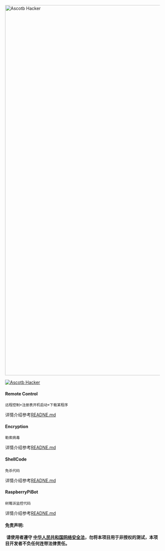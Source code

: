 <img src="https://github.com/Ascotbe/Hacker-program/blob/master/hacker.jpg" width="1200" alt="Ascotb Hacker" />   

[![Ascotb Hacker](https://img.shields.io/badge/Ascotbe-virus-brightgreen.svg?style=plastic&logo=github)](https://github.com/Ascotbe/Hacker-program/Keyboard%20Recorder)

#### Remote Control  

```
远程控制+注册表开机启动+下载某程序
```


详情介绍参考[READNE.md](https://github.com/Ascotbe/Hacker-program/tree/master/Remote%20Control/README.md)  

#### Encryption

```
勒索病毒
```


详情介绍参考[READNE.md](https://github.com/Ascotbe/Hacker-program/blob/master/Encryption/README.md) 

#### ShellCode

```
免杀代码
```

详情介绍参考[READNE.md](https://github.com/Ascotbe/Hacker-program/blob/master/ShellCode/README.md) 

#### RaspberryPiBot

```
树莓派监控代码
```

详情介绍参考[READNE.md](https://github.com/Ascotbe/Hacker-program/blob/master/RaspberryPiBot/README.md)


#### 免责声明:

​      **请使用者遵守 [中华人民共和国网络安全法](http://www.cac.gov.cn/2016-11/07/c_1119867116.htm)，勿将本项目用于非授权的测试，本项目开发者不负任何连带法律责任。**
